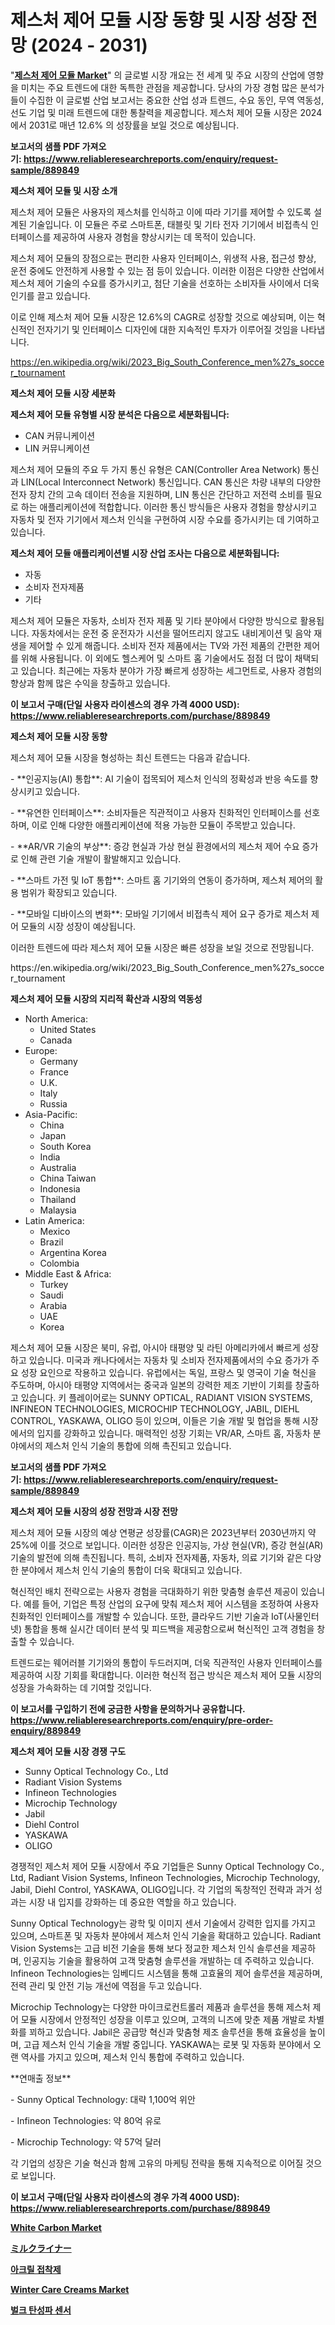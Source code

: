 <p><h1>제스처 제어 모듈 시장 동향 및 시장 성장 전망 (2024 - 2031)</h1></p><p>"<strong><a href="https://www.reliableresearchreports.com/gesture-control-module-r889849">제스처 제어 모듈 Market</a></strong>" 의 글로벌 시장 개요는 전 세계 및 주요 시장의 산업에 영향을 미치는 주요 트렌드에 대한 독특한 관점을 제공합니다. 당사의 가장 경험 많은 분석가들이 수집한 이 글로벌 산업 보고서는 중요한 산업 성과 트렌드, 수요 동인, 무역 역동성, 선도 기업 및 미래 트렌드에 대한 통찰력을 제공합니다. 제스처 제어 모듈 시장은 2024에서 2031로 매년 12.6% 의 성장률을 보일 것으로 예상됩니다.</p>
<p><strong>보고서의 샘플 PDF 가져오기:&nbsp;<a href="https://www.reliableresearchreports.com/enquiry/request-sample/889849">https://www.reliableresearchreports.com/enquiry/request-sample/889849</a></strong></p>
<p><strong>제스처 제어 모듈 및 시장 소개</strong></p>
<p><p>제스처 제어 모듈은 사용자의 제스처를 인식하고 이에 따라 기기를 제어할 수 있도록 설계된 기술입니다. 이 모듈은 주로 스마트폰, 태블릿 및 기타 전자 기기에서 비접촉식 인터페이스를 제공하여 사용자 경험을 향상시키는 데 목적이 있습니다. </p><p>제스처 제어 모듈의 장점으로는 편리한 사용자 인터페이스, 위생적 사용, 접근성 향상, 운전 중에도 안전하게 사용할 수 있는 점 등이 있습니다. 이러한 이점은 다양한 산업에서 제스처 제어 기술의 수요를 증가시키고, 첨단 기술을 선호하는 소비자들 사이에서 더욱 인기를 끌고 있습니다. </p><p>이로 인해 제스처 제어 모듈 시장은 12.6%의 CAGR로 성장할 것으로 예상되며, 이는 혁신적인 전자기기 및 인터페이스 디자인에 대한 지속적인 투자가 이루어질 것임을 나타냅니다.</p></p>
<p><a href="https://en.wikipedia.org/wiki/2023_Big_South_Conference_men%27s_soccer_tournament">https://en.wikipedia.org/wiki/2023_Big_South_Conference_men%27s_soccer_tournament</a></p>
<p><strong>제스처 제어 모듈 시장 세분화</strong></p>
<p><strong>제스처 제어 모듈 유형별 시장 분석은 다음으로 세분화됩니다:</strong></p>
<p><ul><li>CAN 커뮤니케이션</li><li>LIN 커뮤니케이션</li></ul></p>
<p><p>제스처 제어 모듈의 주요 두 가지 통신 유형은 CAN(Controller Area Network) 통신과 LIN(Local Interconnect Network) 통신입니다. CAN 통신은 차량 내부의 다양한 전자 장치 간의 고속 데이터 전송을 지원하며, LIN 통신은 간단하고 저전력 소비를 필요로 하는 애플리케이션에 적합합니다. 이러한 통신 방식들은 사용자 경험을 향상시키고 자동차 및 전자 기기에서 제스처 인식을 구현하여 시장 수요를 증가시키는 데 기여하고 있습니다.</p></p>
<p><strong>제스처 제어 모듈 애플리케이션별 시장 산업 조사는 다음으로 세분화됩니다:</strong></p>
<p><ul><li>자동</li><li>소비자 전자제품</li><li>기타</li></ul></p>
<p><p>제스처 제어 모듈은 자동차, 소비자 전자 제품 및 기타 분야에서 다양한 방식으로 활용됩니다. 자동차에서는 운전 중 운전자가 시선을 떨어뜨리지 않고도 내비게이션 및 음악 재생을 제어할 수 있게 해줍니다. 소비자 전자 제품에서는 TV와 가전 제품의 간편한 제어를 위해 사용됩니다. 이 외에도 헬스케어 및 스마트 홈 기술에서도 점점 더 많이 채택되고 있습니다. 최근에는 자동차 분야가 가장 빠르게 성장하는 세그먼트로, 사용자 경험의 향상과 함께 많은 수익을 창출하고 있습니다.</p></p>
<p><strong>이 보고서 구매(단일 사용자 라이센스의 경우 가격 4000 USD): <a href="https://www.reliableresearchreports.com/purchase/889849">https://www.reliableresearchreports.com/purchase/889849</a></strong></p>
<p><strong>제스처 제어 모듈 시장 동향</strong></p>
<p><p>제스처 제어 모듈 시장을 형성하는 최신 트렌드는 다음과 같습니다.</p><p>- **인공지능(AI) 통합**: AI 기술이 접목되어 제스처 인식의 정확성과 반응 속도를 향상시키고 있습니다.</p><p>  </p><p>- **유연한 인터페이스**: 소비자들은 직관적이고 사용자 친화적인 인터페이스를 선호하며, 이로 인해 다양한 애플리케이션에 적용 가능한 모듈이 주목받고 있습니다.</p><p>- **AR/VR 기술의 부상**: 증강 현실과 가상 현실 환경에서의 제스처 제어 수요 증가로 인해 관련 기술 개발이 활발해지고 있습니다.</p><p>- **스마트 가전 및 IoT 통합**: 스마트 홈 기기와의 연동이 증가하며, 제스처 제어의 활용 범위가 확장되고 있습니다.</p><p>- **모바일 디바이스의 변화**: 모바일 기기에서 비접촉식 제어 요구 증가로 제스처 제어 모듈의 시장 성장이 예상됩니다.</p><p>이러한 트렌드에 따라 제스처 제어 모듈 시장은 빠른 성장을 보일 것으로 전망됩니다.</p></p>
<p>https://en.wikipedia.org/wiki/2023_Big_South_Conference_men%27s_soccer_tournament</p>
<p><strong>제스처 제어 모듈 시장의 지리적 확산과 시장의 역동성</strong></p>
<p><ul>
    <li>
        North America:
        <ul>
            <li>United States</li>
            <li>Canada</li>
        </ul>
    </li>
    <li>
        Europe:
        <ul>
            <li>Germany</li>
            <li>France</li>
            <li>U.K.</li>
            <li>Italy</li>
            <li>Russia</li>
        </ul>
    </li>
    <li>
        Asia-Pacific:
        <ul>
            <li>China</li>
            <li>Japan</li>
            <li>South Korea</li>
            <li>India</li>
            <li>Australia</li>
            <li>China Taiwan</li>
            <li>Indonesia</li>
            <li>Thailand</li>
            <li>Malaysia</li>
        </ul>
    </li>
    <li>
        Latin America:
        <ul>
            <li>Mexico</li>
            <li>Brazil</li>
            <li>Argentina Korea</li>
            <li>Colombia</li>
        </ul>
    </li>
    <li>
        Middle East & Africa:
        <ul>
            <li>Turkey</li>
            <li>Saudi</li>
            <li>Arabia</li>
            <li>UAE</li>
            <li>Korea</li>
        </ul>
    </li>
    </ul></p>
<p><p>제스처 제어 모듈 시장은 북미, 유럽, 아시아 태평양 및 라틴 아메리카에서 빠르게 성장하고 있습니다. 미국과 캐나다에서는 자동차 및 소비자 전자제품에서의 수요 증가가 주요 성장 요인으로 작용하고 있습니다. 유럽에서는 독일, 프랑스 및 영국이 기술 혁신을 주도하며, 아시아 태평양 지역에서는 중국과 일본의 강력한 제조 기반이 기회를 창출하고 있습니다. 키 플레이어로는 SUNNY OPTICAL, RADIANT VISION SYSTEMS, INFINEON TECHNOLOGIES, MICROCHIP TECHNOLOGY, JABIL, DIEHL CONTROL, YASKAWA, OLIGO 등이 있으며, 이들은 기술 개발 및 협업을 통해 시장에서의 입지를 강화하고 있습니다. 매력적인 성장 기회는 VR/AR, 스마트 홈, 자동차 분야에서의 제스처 인식 기술의 통합에 의해 촉진되고 있습니다.</p></p>
<p><strong>보고서의 샘플 PDF 가져오기:&nbsp;<a href="https://www.reliableresearchreports.com/enquiry/request-sample/889849">https://www.reliableresearchreports.com/enquiry/request-sample/889849</a></strong></p>
<p><strong>제스처 제어 모듈 시장의 성장 전망과 시장 전망</strong></p>
<p><p>제스처 제어 모듈 시장의 예상 연평균 성장률(CAGR)은 2023년부터 2030년까지 약 25%에 이를 것으로 보입니다. 이러한 성장은 인공지능, 가상 현실(VR), 증강 현실(AR) 기술의 발전에 의해 촉진됩니다. 특히, 소비자 전자제품, 자동차, 의료 기기와 같은 다양한 분야에서 제스처 인식 기술의 통합이 더욱 확대되고 있습니다.</p><p>혁신적인 배치 전략으로는 사용자 경험을 극대화하기 위한 맞춤형 솔루션 제공이 있습니다. 예를 들어, 기업은 특정 산업의 요구에 맞춰 제스처 제어 시스템을 조정하여 사용자 친화적인 인터페이스를 개발할 수 있습니다. 또한, 클라우드 기반 기술과 IoT(사물인터넷) 통합을 통해 실시간 데이터 분석 및 피드백을 제공함으로써 혁신적인 고객 경험을 창출할 수 있습니다.</p><p>트렌드로는 웨어러블 기기와의 통합이 두드러지며, 더욱 직관적인 사용자 인터페이스를 제공하여 시장 기회를 확대합니다. 이러한 혁신적 접근 방식은 제스처 제어 모듈 시장의 성장을 가속화하는 데 기여할 것입니다.</p></p>
<p><strong>이 보고서를 구입하기 전에 궁금한 사항을 문의하거나 공유합니다. <a href="https://www.reliableresearchreports.com/enquiry/pre-order-enquiry/889849">https://www.reliableresearchreports.com/enquiry/pre-order-enquiry/889849</a></strong></p>
<p><strong>제스처 제어 모듈 시장 경쟁 구도</strong></p>
<p><ul><li>Sunny Optical Technology Co., Ltd</li><li>Radiant Vision Systems</li><li>Infineon Technologies</li><li>Microchip Technology</li><li>Jabil</li><li>Diehl Control</li><li>YASKAWA</li><li>OLIGO</li></ul></p>
<p><p>경쟁적인 제스처 제어 모듈 시장에서 주요 기업들은 Sunny Optical Technology Co., Ltd, Radiant Vision Systems, Infineon Technologies, Microchip Technology, Jabil, Diehl Control, YASKAWA, OLIGO입니다. 각 기업의 독창적인 전략과 과거 성과는 시장 내 입지를 강화하는 데 중요한 역할을 하고 있습니다.</p><p>Sunny Optical Technology는 광학 및 이미지 센서 기술에서 강력한 입지를 가지고 있으며, 스마트폰 및 자동차 분야에서 제스처 인식 기술을 확대하고 있습니다. Radiant Vision Systems는 고급 비전 기술을 통해 보다 정교한 제스처 인식 솔루션을 제공하며, 인공지능 기술을 활용하여 고객 맞춤형 솔루션을 개발하는 데 주력하고 있습니다. Infineon Technologies는 임베디드 시스템을 통해 고효율의 제어 솔루션을 제공하며, 전력 관리 및 안전 기능 개선에 역점을 두고 있습니다.</p><p>Microchip Technology는 다양한 마이크로컨트롤러 제품과 솔루션을 통해 제스처 제어 모듈 시장에서 안정적인 성장을 이루고 있으며, 고객의 니즈에 맞춘 제품 개발로 차별화를 꾀하고 있습니다. Jabil은 공급망 혁신과 맞춤형 제조 솔루션을 통해 효율성을 높이며, 고급 제스처 인식 기술을 개발 중입니다. YASKAWA는 로봇 및 자동화 분야에서 오랜 역사를 가지고 있으며, 제스처 인식 통합에 주력하고 있습니다.</p><p>**연매출 정보**</p><p>- Sunny Optical Technology: 대략 1,100억 위안</p><p>- Infineon Technologies: 약 80억 유로</p><p>- Microchip Technology: 약 57억 달러</p><p>각 기업의 성장은 기술 혁신과 함께 고유의 마케팅 전략을 통해 지속적으로 이어질 것으로 보입니다.</p></p>
<p><strong>이 보고서 구매(단일 사용자 라이센스의 경우 가격 4000 USD): <a href="https://www.reliableresearchreports.com/purchase/889849">https://www.reliableresearchreports.com/purchase/889849</a></strong></p>
<p><strong><p><a href="https://www.linkedin.com/pulse/white-carbon-market-size-type-cosmetics-gradechemical-gradeother-deqac?trackingId=PXV71tS3RIirz4jsHQT71g%3D%3D">White Carbon Market</a></p><p><a href="https://medium.com/@ridleydamion/%E3%82%B0%E3%83%AD%E3%83%BC%E3%83%90%E3%83%AB%E3%83%9F%E3%83%AB%E3%82%AD%E3%83%B3%E3%82%B0%E3%83%A9%E3%82%A4%E3%83%8A%E3%83%BC%E5%B8%82%E5%A0%B4%E3%82%BB%E3%82%AF%E3%82%BF%E3%83%BC%E3%81%AE%E5%B8%82%E5%A0%B4%E5%8B%95%E5%90%91%E3%81%A8%E5%B0%86%E6%9D%A5%E3%81%AE%E3%83%88%E3%83%AC%E3%83%B3%E3%83%89-2024%E5%B9%B4%E3%81%8B%E3%82%892031%E5%B9%B4%E3%81%BE%E3%81%A7%E3%81%AE%E4%BA%88%E6%B8%AC-a25671b0336f">ミルクライナー</a></p><p><a href="https://medium.com/@joshuapierce88/%EC%95%84%ED%81%AC%EB%A6%B4-%EC%A0%91%EC%B0%A9%EC%A0%9C-%EC%8B%9C%EC%9E%A5%EC%9D%98-%EC%A3%BC%EC%9A%94-%EB%8F%99%EC%9D%B8-%EB%B6%84%EC%84%9D-2024%EB%85%84%EB%B6%80%ED%84%B0-2031%EB%85%84%EA%B9%8C%EC%A7%80%EC%9D%98-%EC%8B%9C%EC%9E%A5-%EB%8F%99%ED%96%A5-%EB%B0%8F-%ED%96%A5%ED%9B%84-%EC%A0%84%EB%A7%9D-d64640c12e89">아크릴 접착제</a></p><p><a href="https://www.linkedin.com/pulse/winter-care-creams-market-analysis-report-global-insights-region-lggwf?trackingId=hhFWRfhvTj%2BFNFX50bHcKw%3D%3D">Winter Care Creams Market</a></p><p><a href="https://medium.com/@derrickmafrks96745/%EC%A0%84%EB%9E%B5-%EB%A1%9C%EB%93%9C%EB%A7%B5-%EA%B8%80%EB%A1%9C%EB%B2%8C-%EB%B2%8C%ED%81%AC-%EC%95%84%EC%BD%94%EC%8A%A4%ED%8B%B1-%EC%9B%A8%EC%9D%B4%EB%B8%8C-%EC%84%BC%EC%84%9C-%EC%8B%9C%EC%9E%A5-%ED%86%B5%EC%B0%B0%EB%A0%A5-%EB%B0%8F-%EA%B8%B0%ED%9A%8C-2024-2031-ffb51ad4b601">벌크 탄성파 센서</a></p></strong></p>
<p></p>